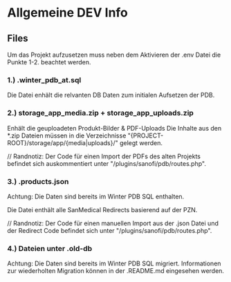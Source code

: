 # Allgemeine DEV Info

## Files

Um das Projekt aufzusetzen muss neben dem Aktivieren der .env Datei die Punkte 1-2. beachtet werden.

### 1.) .winter_pdb_at.sql
Die Datei enhält die relvanten DB Daten zum initialen Aufsetzen der PDB.

### 2.) storage_app_media.zip + storage_app_uploads.zip
Enhält die geuploadeten Produkt-Bilder & PDF-Uploads
Die Inhalte aus den *.zip Dateien müssen in die Verzeichnisse "{PROJECT-ROOT}/storage/app/{media|uploads}/" gelegt werden.

// Randnotiz: Der Code für einen Import der PDFs des alten Projekts befindet sich auskommentiert unter "/plugins/sanofi/pdb/routes.php".

### 3.) .products.json
Achtung: Die Daten sind bereits im Winter PDB SQL enthalten.

Die Datei enthält alle SanMedical Redirects basierend auf der PZN.

// Randnotiz: Der Code für einen manuellen Import aus der .json Datei und der Redirect Code befindet sich unter "/plugins/sanofi/pdb/routes.php".

### 4.) Dateien unter .old-db
Achtung: Die Daten sind bereits im Winter PDB SQL migriert.
Informationen zur wiederholten Migration können in der .README.md eingesehen werden.
